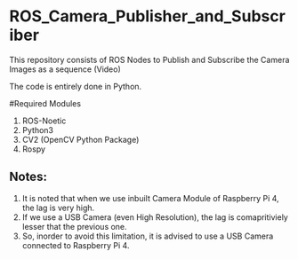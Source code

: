 # ROS_Camera_Publisher_and_Subscriber

This repository consists of ROS Nodes to Publish and Subscribe the Camera Images as a sequence (Video)

The code is entirely done in Python.

#Required Modules

1. ROS-Noetic
2. Python3
3. CV2 (OpenCV Python Package)
4. Rospy

## Notes:

1. It is noted that when we use inbuilt Camera Module of Raspberry Pi 4, the lag is very high.
2. If we use a USB Camera (even High Resolution), the lag is comapritiviely lesser that the previous one.
3. So, inorder to avoid this limitation, it is advised to use a USB Camera connected to Raspberry Pi 4.
